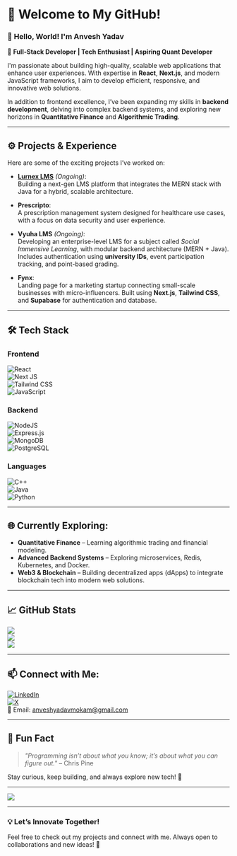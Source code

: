 # 💫 **Welcome to My GitHub!**

### 👋 **Hello, World! I'm Anvesh Yadav**  

🚀 **Full-Stack Developer | Tech Enthusiast | Aspiring Quant Developer**  

I'm passionate about building high-quality, scalable web applications that enhance user experiences. With expertise in **React**, **Next.js**, and modern JavaScript frameworks, I aim to develop efficient, responsive, and innovative web solutions.  

In addition to frontend excellence, I’ve been expanding my skills in **backend development**, delving into complex backend systems, and exploring new horizons in **Quantitative Finance** and **Algorithmic Trading**.  

---

## ⚙️ **Projects & Experience**  

Here are some of the exciting projects I’ve worked on:  

- **[Lurnex LMS](https://github.com/Lurnex)** *(Ongoing)*:  
  Building a next-gen LMS platform that integrates the MERN stack with Java for a hybrid, scalable architecture.  

- **Prescripto**:  
  A prescription management system designed for healthcare use cases, with a focus on data security and user experience.  

- **Vyuha LMS** *(Ongoing)*:  
  Developing an enterprise-level LMS for a subject called *Social Immensive Learning*, with modular backend architecture (MERN + Java). Includes authentication using **university IDs**, event participation tracking, and point-based grading.  

- **Fynx**:  
  Landing page for a marketing startup connecting small-scale businesses with micro-influencers. Built using **Next.js**, **Tailwind CSS**, and **Supabase** for authentication and database.  

---

## 🛠️ **Tech Stack**  

### **Frontend**  
![React](https://img.shields.io/badge/react-%2320232a.svg?style=for-the-badge&logo=react&logoColor=%2361DAFB)  
![Next JS](https://img.shields.io/badge/Next-black?style=for-the-badge&logo=next.js&logoColor=white)  
![Tailwind CSS](https://img.shields.io/badge/tailwindcss-%2338B2AC.svg?style=for-the-badge&logo=tailwind-css&logoColor=white)  
![JavaScript](https://img.shields.io/badge/javascript-%23323330.svg?style=for-the-badge&logo=javascript&logoColor=%23F7DF1E)  

### **Backend**  
![NodeJS](https://img.shields.io/badge/node.js-6DA55F?style=for-the-badge&logo=node.js&logoColor=white)  
![Express.js](https://img.shields.io/badge/express.js-%23404d59.svg?style=for-the-badge&logo=express&logoColor=%2361DAFB)  
![MongoDB](https://img.shields.io/badge/MongoDB-%234ea94b.svg?style=for-the-badge&logo=mongodb&logoColor=white)  
![PostgreSQL](https://img.shields.io/badge/postgresql-%23336791.svg?style=for-the-badge&logo=postgresql&logoColor=white)  

### **Languages**  
![C++](https://img.shields.io/badge/c++-%2300599C.svg?style=for-the-badge&logo=c%2B%2B&logoColor=white)  
![Java](https://img.shields.io/badge/java-%23ED8B00.svg?style=for-the-badge&logo=java&logoColor=white)  
![Python](https://img.shields.io/badge/python-%233776AB.svg?style=for-the-badge&logo=python&logoColor=white)  

---

## 🌐 **Currently Exploring:**  

- **Quantitative Finance** – Learning algorithmic trading and financial modeling.  
- **Advanced Backend Systems** – Exploring microservices, Redis, Kubernetes, and Docker.  
- **Web3 & Blockchain** – Building decentralized apps (dApps) to integrate blockchain tech into modern web solutions.  

---

## 📈 **GitHub Stats**  

![](https://github-readme-stats.vercel.app/api?username=Anvesh2909&theme=tokyonight&hide_border=true&include_all_commits=true&count_private=true)  
![](https://github-readme-streak-stats.herokuapp.com/?user=Anvesh2909&theme=tokyonight&hide_border=true)  
![](https://github-readme-stats.vercel.app/api/top-langs/?username=Anvesh2909&theme=tokyonight&hide_border=true&layout=compact)  

---

## 📫 **Connect with Me:**  

[![LinkedIn](https://img.shields.io/badge/LinkedIn-%230077B5.svg?style=for-the-badge&logo=linkedin&logoColor=white)](https://linkedin.com/in/anveshyadav)  
[![X](https://img.shields.io/badge/X-black.svg?style=for-the-badge&logo=X&logoColor=white)](https://x.com/AnveshYadav2909)  
📧 Email: anveshyadavmokam@gmail.com  

---

## 👀 **Fun Fact**  

> *"Programming isn’t about what you know; it’s about what you can figure out."* – Chris Pine  

Stay curious, keep building, and always explore new tech! 🌟  

---

[![](https://visitcount.itsvg.in/api?id=Anvesh2909&icon=0&color=0)](https://visitcount.itsvg.in)  

---

### 💡 **Let’s Innovate Together!**  
Feel free to check out my projects and connect with me. Always open to collaborations and new ideas! 🎯  
